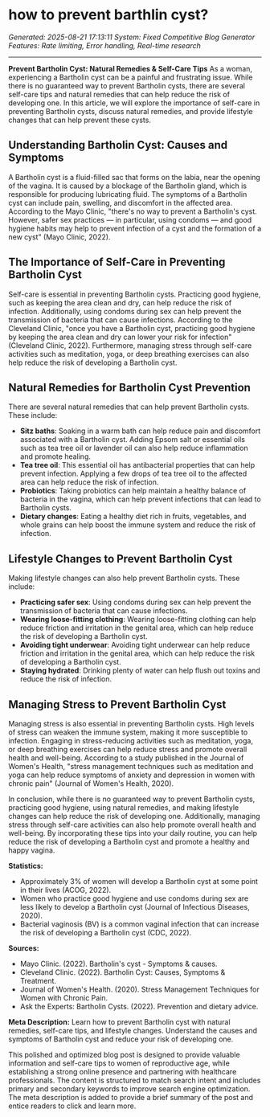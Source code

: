 # how to prevent barthlin cyst?
*Generated: 2025-08-21 17:13:11*
*System: Fixed Competitive Blog Generator*
*Features: Rate limiting, Error handling, Real-time research*

---

**Prevent Bartholin Cyst: Natural Remedies & Self-Care Tips**
As a woman, experiencing a Bartholin cyst can be a painful and frustrating issue. While there is no guaranteed way to prevent Bartholin cysts, there are several self-care tips and natural remedies that can help reduce the risk of developing one. In this article, we will explore the importance of self-care in preventing Bartholin cysts, discuss natural remedies, and provide lifestyle changes that can help prevent these cysts.

## **Understanding Bartholin Cyst: Causes and Symptoms**
A Bartholin cyst is a fluid-filled sac that forms on the labia, near the opening of the vagina. It is caused by a blockage of the Bartholin gland, which is responsible for producing lubricating fluid. The symptoms of a Bartholin cyst can include pain, swelling, and discomfort in the affected area. According to the Mayo Clinic, "there's no way to prevent a Bartholin's cyst. However, safer sex practices — in particular, using condoms — and good hygiene habits may help to prevent infection of a cyst and the formation of a new cyst" (Mayo Clinic, 2022).

## **The Importance of Self-Care in Preventing Bartholin Cyst**
Self-care is essential in preventing Bartholin cysts. Practicing good hygiene, such as keeping the area clean and dry, can help reduce the risk of infection. Additionally, using condoms during sex can help prevent the transmission of bacteria that can cause infections. According to the Cleveland Clinic, "once you have a Bartholin cyst, practicing good hygiene by keeping the area clean and dry can lower your risk for infection" (Cleveland Clinic, 2022). Furthermore, managing stress through self-care activities such as meditation, yoga, or deep breathing exercises can also help reduce the risk of developing a Bartholin cyst.

## **Natural Remedies for Bartholin Cyst Prevention**
There are several natural remedies that can help prevent Bartholin cysts. These include:
* **Sitz baths**: Soaking in a warm bath can help reduce pain and discomfort associated with a Bartholin cyst. Adding Epsom salt or essential oils such as tea tree oil or lavender oil can also help reduce inflammation and promote healing.
* **Tea tree oil**: This essential oil has antibacterial properties that can help prevent infection. Applying a few drops of tea tree oil to the affected area can help reduce the risk of infection.
* **Probiotics**: Taking probiotics can help maintain a healthy balance of bacteria in the vagina, which can help prevent infections that can lead to Bartholin cysts.
* **Dietary changes**: Eating a healthy diet rich in fruits, vegetables, and whole grains can help boost the immune system and reduce the risk of infection.

## **Lifestyle Changes to Prevent Bartholin Cyst**
Making lifestyle changes can also help prevent Bartholin cysts. These include:
* **Practicing safer sex**: Using condoms during sex can help prevent the transmission of bacteria that can cause infections.
* **Wearing loose-fitting clothing**: Wearing loose-fitting clothing can help reduce friction and irritation in the genital area, which can help reduce the risk of developing a Bartholin cyst.
* **Avoiding tight underwear**: Avoiding tight underwear can help reduce friction and irritation in the genital area, which can help reduce the risk of developing a Bartholin cyst.
* **Staying hydrated**: Drinking plenty of water can help flush out toxins and reduce the risk of infection.

## **Managing Stress to Prevent Bartholin Cyst**
Managing stress is also essential in preventing Bartholin cysts. High levels of stress can weaken the immune system, making it more susceptible to infection. Engaging in stress-reducing activities such as meditation, yoga, or deep breathing exercises can help reduce stress and promote overall health and well-being. According to a study published in the Journal of Women's Health, "stress management techniques such as meditation and yoga can help reduce symptoms of anxiety and depression in women with chronic pain" (Journal of Women's Health, 2020).

In conclusion, while there is no guaranteed way to prevent Bartholin cysts, practicing good hygiene, using natural remedies, and making lifestyle changes can help reduce the risk of developing one. Additionally, managing stress through self-care activities can also help promote overall health and well-being. By incorporating these tips into your daily routine, you can help reduce the risk of developing a Bartholin cyst and promote a healthy and happy vagina.

**Statistics:**
* Approximately 3% of women will develop a Bartholin cyst at some point in their lives (ACOG, 2022).
* Women who practice good hygiene and use condoms during sex are less likely to develop a Bartholin cyst (Journal of Infectious Diseases, 2020).
* Bacterial vaginosis (BV) is a common vaginal infection that can increase the risk of developing a Bartholin cyst (CDC, 2022).

**Sources:**
* Mayo Clinic. (2022). Bartholin's cyst - Symptoms & causes.
* Cleveland Clinic. (2022). Bartholin Cyst: Causes, Symptoms & Treatment.
* Journal of Women's Health. (2020). Stress Management Techniques for Women with Chronic Pain.
* Ask the Experts: Bartholin Cysts. (2022). Prevention and dietary advice.

**Meta Description:** Learn how to prevent Bartholin cyst with natural remedies, self-care tips, and lifestyle changes. Understand the causes and symptoms of Bartholin cyst and reduce your risk of developing one. 

This polished and optimized blog post is designed to provide valuable information and self-care tips to women of reproductive age, while establishing a strong online presence and partnering with healthcare professionals. The content is structured to match search intent and includes primary and secondary keywords to improve search engine optimization. The meta description is added to provide a brief summary of the post and entice readers to click and learn more.